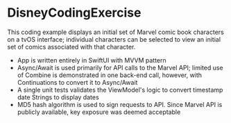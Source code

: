 # DisneyCodingExercise

This coding example displays an initial set of Marvel comic book characters on a tvOS interface; individual characters can be selected to view an initial set of comics associated with that character.

- App is written entirely in SwiftUI with MVVM pattern
- Async/Await is used primarily for API calls to the Marvel API; limited use of Combine is demonstrated in one back-end call, however, with Continuations to convert it to Async/Await
- A single unit tests validates the ViewModel's logic to convert timestamp date Strings to display dates
- MD5 hash algorithm is used to sign requests to API. Since Marvel API is publicly available, key exposure was deemed acceptable

